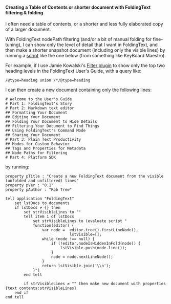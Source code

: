 #### Creating a Table of Contents or shorter document with FoldingText filtering & folding

I often need a table of contents, or a shorter and less fully elaborated copy of a larger document.

With FoldingText nodePath filtering (and/or a bit of manual folding for fine-tuning), I can show only the level of detail that I want in FoldingText, and then make a shorter snapshot document (including only the visible lines) by running a [script]([FTNewDocFromVisibleLines.applescript](./FTNewDocFromVisibleLines.applescript)) like the one below (from something like KeyBoard Maestro).

For example, if I use Jamie Kowalski's [Filter plugin](https://github.com/jamiekowalski/foldingtext-extra/tree/master/filter.ftplugin) to show only the top two heading levels in the FoldingText User's Guide, with a query like:

`/@type=heading union /*/@type=heading`

I can then create a new document containing only the following lines:
```
# Welcome to the User's Guide
# Part 1: FoldingText's Story
# Part 2: Markdown text editor
## Formatting Your Document
## Editing Your Document
## Folding Your Document to Hide Details
## Filtering Your Document to Find Things
## Using FoldingText's Command Mode
## Sharing Your Document
# Part 3: Plain Text Productivity
## Modes for Custom Behavior
## Tags and Properties for Metadata
## Node Paths for Filtering
# Part 4: Platform SDK
```

by running:

```
property pTitle : "Create a new FoldingText document from the visible (unfolded and unfiltered) lines"
property pVer : "0.1"
property pAuthor : "Rob Trew"

tell application "FoldingText"
	set lstDocs to documents
	if lstDocs ≠ {} then
		set strVisibleLines to ""
		tell item 1 of lstDocs
			set strVisibleLines to (evaluate script "
			function(editor) {
				var node =	editor.tree().firstLineNode(), 
							lstVisible=[];
				while (node !== null) {
					if (!editor.nodeIsHiddenInFold(node)) {
						lstVisible.push(node.line());
					}
					node = node.nextLineNode();
				}
				return lstVisible.join('\\n');
			}")
		end tell
		
		if strVisibleLines ≠ "" then make new document with properties {text contents:strVisibleLines}
	end if
end tell
```